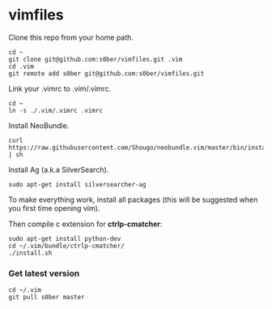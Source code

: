 vimfiles
========

Clone this repo from your home path.

```
cd ~
git clone git@github.com:s0ber/vimfiles.git .vim
cd .vim
git remote add s0ber git@github.com:s0ber/vimfiles.git
```

Link your .vimrc to .vim/.vimrc.

```
cd ~
ln -s ./.vim/.vimrc .vimrc
```

Install NeoBundle.

```
curl https://raw.githubusercontent.com/Shougo/neobundle.vim/master/bin/install.sh | sh
```

Install Ag (a.k.a SilverSearch).

```
sudo apt-get install silversearcher-ag
```

To make everything work, install all packages (this will be suggested when you first time opening vim).

Then compile c extension for **ctrlp-cmatcher**:

```
sudo apt-get install python-dev
cd ~/.vim/bundle/ctrlp-cmatcher/
./install.sh
```

### Get latest version

```
cd ~/.vim
git pull s0ber master
```

